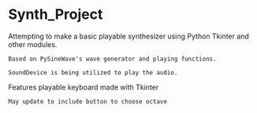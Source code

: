 # Synth_Project
Attempting to make a basic playable synthesizer using Python Tkinter and other modules.

    Based on PySineWave's wave generator and playing functions.
  
    SoundDevice is being utilized to play the audio.

Features playable keyboard made with Tkinter

    May update to include button to choose octave
